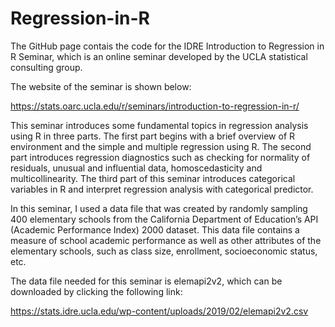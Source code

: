 # Regression-in-R
The GitHub page contais the code for the IDRE Introduction to Regression in R Seminar, which is an online seminar developed by the UCLA statistical consulting group.

The website of the seminar is shown below:

https://stats.oarc.ucla.edu/r/seminars/introduction-to-regression-in-r/

This seminar introduces some fundamental topics in regression analysis using R in three parts. The first part begins with a brief overview of R environment and the simple and multiple regression using R. The second part introduces regression diagnostics such as checking for normality of residuals, unusual and influential data, homoscedasticity and multicollinearity. The third part of this seminar introduces categorical variables in R and interpret regression analysis with categorical predictor. 

In this seminar, I used a data file that was created by randomly sampling 400 elementary schools from the California Department of Education’s API (Academic Performance Index) 2000 dataset. This data file contains a measure of school academic performance as well as other attributes of the elementary schools, such as class size, enrollment, socioeconomic status, etc.

The data file needed for this seminar is elemapi2v2, which can be downloaded by clicking the following link:

https://stats.idre.ucla.edu/wp-content/uploads/2019/02/elemapi2v2.csv
